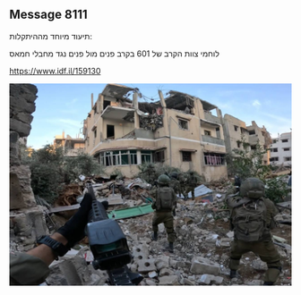 ## Message 8111

תיעוד מיוחד מההיתקלות:

לוחמי צוות הקרב של 601 בקרב פנים מול פנים נגד מחבלי חמאס

https://www.idf.il/159130

![Photo](8111/8111_photo.jpg)
